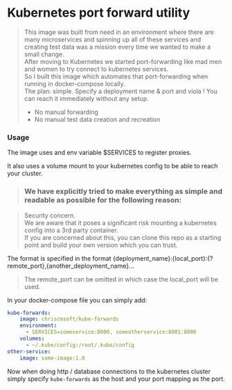 # Kubernetes port forward utility

> This image was built from need in an environment where there are many microservices and spinning up all of these services and creating test data was a mission every time we wanted to make a small change.  
> After moving to Kubernetes we started port-forwarding like mad men and women to try connect to kubernetes services.  
> So I built this image which automates that port-forwarding when running in docker-compose locally.  
> The plan: simple. Specify a deployment name & port and viola ! You can reach it immediately without any setup.
> * No manual forwarding
> * No manual test data creation and recreation

### Usage

The image uses and env variable $SERVICES to register proxies.

It also uses a volume mount to your kubernetes config to be able to reach your cluster.

> ### We have explicitly tried to make everything as simple and readable as possible for the following reason:

> Security concern.  
> We are aware that it poses a significant risk mounting a kubernetes config into a 3rd party container.  
> If you are concerned about this, you can clone this repo as a starting point and build your own version which you can trust.  

The format is specified in the format {deployment_name}:{local_port}:{?remote_port},{another_deployment_name}...

> The remote_port can be omitted in which case the local_port will be used.

In your docker-compose file you can simply add:
```yaml
kube-forwards:
    image: chriscmsoft/kube-forwards
    environment:
      - SERVICES=someservice:8000, someotherservice:8001:8000
    volumes:
      - ~/.kube/config:/root/.kube/config
other-service:
    image: some-image:1.0
```

Now when doing http / database connections to the kubernetes cluster simply specify `kube-forwards` as the host and your port mapping as the port.

